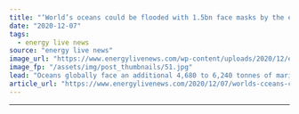 ```yaml
---
title: "‘World’s oceans could be flooded with 1.5bn face masks by the end of 2020’"
date: "2020-12-07"
tags: 
  - energy live news
source: "energy live news"
image_url: "https://www.energylivenews.com/wp-content/uploads/2020/12/en5z8gqvqaa1ru3_720x412.jpg"
image_fp: "/assets/img/post_thumbnails/51.jpg"
lead: "Oceans globally face an additional 4,680 to 6,240 tonnes of marine plastic pollution, fuelled by the use of single-use PPE"
article_url: "https://www.energylivenews.com/2020/12/07/worlds-cceans-could-be-flooded-with-1-5bn-face-masks-by-the-end-of-2020/"
---
```


---
